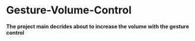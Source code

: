 # Gesture-Volume-Control
**The  project main decrides about to increase the volume with the gesture control**
